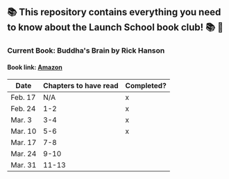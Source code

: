 ## :books: This repository contains everything you need to know about the Launch School book club! :books: :tada:

### Current Book: Buddha's Brain by Rick Hanson
#### Book link: [Amazon](https://www.amazon.com/Buddhas-Brain-Practical-Neuroscience-Happiness/dp/1572246952/ref=sr_1_1?crid=2IF4QWYOKJ35A&dchild=1&keywords=buddha%27s+brain&qid=1613700960&sprefix=buddha%27s+%2Caps%2C203&sr=8-1)

| Date | Chapters to have read | Completed? |
|----------|------|----------|
| Feb. 17 | N/A | x |
| Feb. 24 | 1-2 | x | 
| Mar. 3 | 3-4 | x | 
| Mar. 10 | 5-6 | x |
| Mar. 17 | 7-8 | | 
| Mar. 24 | 9-10 | | 
| Mar. 31 | 11-13 | | 
